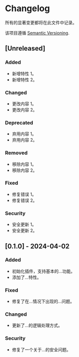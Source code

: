 # Changelog

所有的显著变更都将在此文件中记录。

该项目遵循 [Semantic Versioning](https://semver.org/).

## [Unreleased]

### Added

- 新增特性 1。
- 新增特性 2。

### Changed

- 更改内容 1。
- 更改内容 2。

### Deprecated

- 弃用内容 1。
- 弃用内容 2。

### Removed

- 移除内容 1。
- 移除内容 2。

### Fixed

- 修复错误 1。
- 修复错误 2。

### Security

- 安全更新 1。
- 安全更新 2。

## [0.1.0] - 2024-04-02

### Added

- 初始化插件，支持基本的...功能。
- 添加了...特性。

### Fixed

- 修复了在...情况下出现的...问题。

### Changed

- 更新了...的逻辑处理方式。

### Security

- 修复了一个关于...的安全问题。
